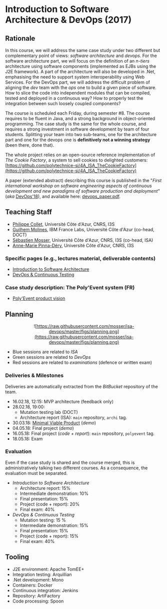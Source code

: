 # Introduction to Software Architecture & DevOps (2017)

## Rationale

In this course, we will address the same case study under two different but complementary point of views: _software architecture_ and _devops_. For the software architecture part, we will focus on the definition of an _n-tiers_ architecture using software components (implemented as EJBs using the J2E framework). A part of the architecture will also be developed in .Net, emphasising the need to support system interoperability using Web Services. For the DevOps part, we will address the difficult problem of aligning the _dev_ team with the _ops_ one to build a given piece of software. How to slice the code into independent modules that can be compiled, tested and deployed in a continuous way? How to properly test the integration between such loosely coupled components?

The course is scheduled each Friday, during semester #8. The course requires to be fluent in Java, and a strong background in object-oriented programming. The case study is the same for the whole course, and requires a strong investment in software development by team of four students. Splitting your team into two sub-teams, one for the architecture part and one for the devops one is __definitively not a winning strategy__ (been there, done that).

The whole project relies on an open-source reference implementation of _The Cookie Factory_, a system to sell cookies to delighted customers: [https://github.com/polytechnice-si/4A_ISA_TheCookieFactory](https://github.com/polytechnice-si/4A_ISA_TheCookieFactory)

A paper (extended abstract) describing this course is published in the "_First international workshop on software engineering aspects of continuous development and new paradigms of software production and deployment"_ (_aka_ [DevOps'18](https://www.laser-foundation.org/devops/2018/)), and available here: [devops_paper.pdf](https://github.com/mosser/isa-devops/blob/master/devops_paper.pdf).

## Teaching Staff

  * [Philippe Collet](collet@i3s.unice.fr), Université Côte d'Azur, CNRS, I3S
  * [Guilhem Molines](Guilhem.Molines@unice.fr), IBM France Labs, Université Côte d'Azur (co-head, DOCT)
  * [Sébastien Mosser](mosser@i3s.unice.fr), Université Côte d'Azur, CNRS, I3S (co-head, ISA)
  * [Anne-Marie Pinna-Déry](pinna@unice.fr), Université Côte d'Azur, CNRS, I3S

### Specific pages (e.g., lectures material, deliverable contents)

  * [Introduction to Software Architecture](https://github.com/mosser/isa-devops/tree/master/ISA/README.md)
  * [DevOps & Continuous Testing](https://github.com/mosser/isa-devops/tree/master/DevOps/README.md)

### Case study description: The Poly'Event system (FR)

  * [Poly'Event product vision](https://docs.google.com/document/d/1MvFrdQO4lnyl1Kd1vR7n14b60FlICVVA9i3FNSN6pcM/edit?usp=sharing)


## Planning 


<html><div align="center"></html>

![https://raw.githubusercontent.com/mosser/isa-devops/master/figs/planning.png](https://raw.githubusercontent.com/mosser/isa-devops/master/figs/planning.png)

<html></div></html>

  - Blue sessions are related to _ISA_
  - Green sessions are related to _DevOps_
  - Red sessions are related to _examinations_ (defence or written exam)

### Deliveries & Milestones

Deliveries are automatically extracted from the _BitBucket_ repository of the team.

  - 16.02.18, 12:15: MVP architecture (feedback only)
  - 28.02.18, 19:00:
    - Mutation testing lab (DOCT)
    - Architecture report (ISA): `main` repository, `archi` tag.
  -  30.03.18: [Minimal Viable Product](https://github.com/mosser/isa-devops/tree/master/demos/Demo_MVP.md) (_demo_) 
  -  04.05.18: Final project (_demo_)
  -  16.05.18: Final project (_code + report_): `main` repository, `polyevent` tag.
  -  18.05.18: Exam
  
### Evaluation

Even if the case study is shared and the course merged, this is administratively talking two different courses. As a consequence, the evaluation must be separated.

  - _Introduction to Software Architecture_
    - Architecture report: 15%
    - Intermediate demonstration: 10%
    - Final presentation: 15%
    - Project (code + report): 20% 
    - Final exam: 40%
  - _DevOps & Continuous Testing_
    - Mutation testing: 15 %
	- Intermediate demonstration: 15%	
	- Final presentation: 15%
	- Project (code + report): 15%
	- Final exam: 40%


## Tooling

  - J2E environment: Apache TomEE+
  - Integration testing: Arquillian
  - .Net development: Mono
  - Containers: Docker
  - Continuous integration: Jenkins
  - Repository: ArtiFactory
  - Code processing: Spoon

  


